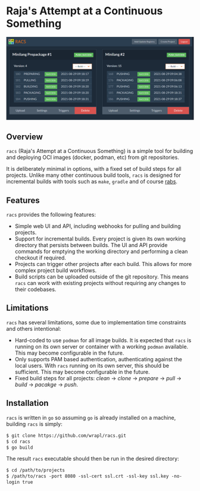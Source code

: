 # Raja's Attempt at a Continuous Something

![Screenshot 1](docs/screen1.png)

## Overview

``racs`` (Raja's Attempt at a Continuous Something) is a simple tool for building and deploying OCI images (docker, podman, etc) from git repositories.

It is deliberately minimal in options, with a fixed set of build steps for all projects. Unlike many other continuous build tools, ``racs`` is designed for incremental builds with tools such as ``make``, ``gradle`` and of course [rabs](https://rabs.readthedocs.io).

## Features

``racs`` provides the following features:

* Simple web UI and API, including webhooks for pulling and building projects.
* Support for incremental builds. Every project is given its own working directory that persists between builds. The UI and API provide commands for emptying the working directory and performing a clean checkout if required.
* Projects can trigger other projects after each build. This allows for more complex project build workflows.
* Build scripts can be uploaded outside of the git repository. This means ``racs`` can work with existing projects without requiring any changes to their codebases.

## Limitations

``racs`` has several limitations, some due to implementation time constraints and others intentional:

* Hard-coded to use ``podman`` for all image builds. It is expected that ``racs`` is running on its own server or container with a working ``podman`` available. This may become configurable in the future.
* Only supports PAM based authentication, authenticating against the local users. With ``racs`` running on its own server, this should be sufficient. This may become configurable in the future.
* Fixed build steps for all projects: *clean* &#8594; *clone* &#8594; *prepare* &#8594; *pull* &#8594; *build* &#8594; *pacakge* &#8594; *push*.

## Installation

``racs`` is written in ``go`` so assuming ``go`` is already installed on a machine, building ``racs`` is simply:

```console
$ git clone https://github.com/wrapl/racs.git
$ cd racs
$ go build
```

The result ``racs`` executable should then be run in the desired directory:

```console
$ cd /path/to/projects
$ /path/to/racs -port 8080 -ssl-cert ssl.crt -ssl-key ssl.key -no-login true
```
